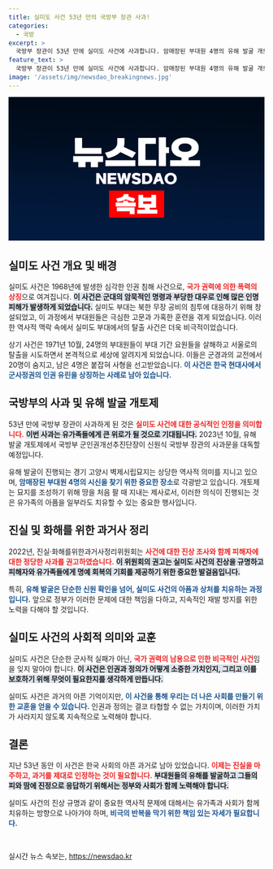 ```yaml
---
title: 실미도 사건 53년 만의 국방부 장관 사과!
categories:
  - 국방
excerpt: >
  국방부 장관이 53년 만에 실미도 사건에 사과합니다. 암매장된 부대원 4명의 유해 발굴 개토제에서 전해질 사과문은 그 역사적 의미를 되새기게 합니다. 과거의 아픔을 치유할 새로운 출발이 될까요?
feature_text: >
  국방부 장관이 53년 만에 실미도 사건에 사과합니다. 암매장된 부대원 4명의 유해 발굴 개토제에서 전해질 사과문은 그 역사적 의미를 되새기게 합니다. 과거의 아픔을 치유할 새로운 출발이 될까요?
image: '/assets/img/newsdao_breakingnews.jpg'
---
```


<p><img src="/assets/img/newsdao_breakingnews.jpg" alt="ontimetimes 속보" /></p>

<h2 data-ke-size="size26">실미도 사건 개요 및 배경</h2>

<p data-ke-size="size16">실미도 사건은 1968년에 발생한 심각한 인권 침해 사건으로, <b><span style="color: #ee2323;">국가 권력에 의한 폭력의 상징</span></b>으로 여겨집니다. <b><span style="background-color: #21538527;">이 사건은 군대의 암묵적인 명령과 부당한 대우로 인해 많은 인명 피해가 발생하게 되었습니다.</span></b> 실미도 부대는 북한 무장 공비의 침투에 대응하기 위해 창설되었고, 이 과정에서 부대원들은 극심한 고문과 가혹한 훈련을 겪게 되었습니다. 이러한 역사적 맥락 속에서 실미도 부대에서의 탈출 사건은 더욱 비극적이었습니다.</p>

<p data-ke-size="size16">상기 사건은 1971년 10월, 24명의 부대원들이 부대 기간 요원들을 살해하고 서울로의 탈출을 시도하면서 본격적으로 세상에 알려지게 되었습니다. 이들은 군경과의 교전에서 20명이 숨지고, 남은 4명은 붙잡혀 사형을 선고받았습니다. <b><span style="color: #1a5490;">이 사건은 한국 현대사에서 군사정권의 인권 유린을 상징하는 사례로 남아 있습니다.</span></b> </p>

<h2 data-ke-size="size26">국방부의 사과 및 유해 발굴 개토제</h2>

<p data-ke-size="size16">53년 만에 국방부 장관이 사과하게 된 것은 <b><span style="color: #ee2323;">실미도 사건에 대한 공식적인 인정을 의미합니다.</span></b> <b><span style="background-color: #21538527;">이번 사과는 유가족들에게 큰 위로가 될 것으로 기대됩니다.</span></b> 2023년 10월, 유해 발굴 개토제에서 국방부 군인권개선추진단장이 신원식 국방부 장관의 사과문을 대독할 예정입니다. </p>

<p data-ke-size="size16">유해 발굴이 진행되는 경기 고양시 벽제시립묘지는 상당한 역사적 의미를 지니고 있으며, <b><span style="color: #1a5490;">암매장된 부대원 4명의 시신을 찾기 위한 중요한 장소</span></b>로 각광받고 있습니다. 개토제는 묘지를 조성하기 위해 땅을 처음 팔 때 지내는 제사로서, 이러한 의식이 진행되는 것은 유가족의 아픔을 일부라도 치유할 수 있는 중요한 행사입니다.</p>

<h2 data-ke-size="size26">진실 및 화해를 위한 과거사 정리</h2>

<p data-ke-size="size16">2022년, 진실·화해를위한과거사정리위원회는 <b><span style="color: #ee2323;">사건에 대한 진상 조사와 함께 피해자에 대한 정당한 사과를 권고하였습니다.</span></b> <b><span style="background-color: #21538527;">이 위원회의 권고는 실미도 사건의 진상을 규명하고 피해자와 유가족들에게 명예 회복의 기회를 제공하기 위한 중요한 발걸음입니다.</span></b> </p>

<p data-ke-size="size16">특히, <b><span style="color: #1a5490;">유해 발굴은 단순한 신원 확인을 넘어, 실미도 사건의 아픔과 상처를 치유하는 과정입니다.</span></b> 앞으로 정부가 이러한 문제에 대한 책임을 다하고, 지속적인 재발 방지를 위한 노력을 다해야 할 것입니다. </p>

<h2 data-ke-size="size26">실미도 사건의 사회적 의미와 교훈</h2>

<p data-ke-size="size16">실미도 사건은 단순한 군사적 실패가 아닌, <b><span style="color: #ee2323;">국가 권력의 남용으로 인한 비극적인 사건</span></b>임을 잊지 말아야 합니다. <b><span style="background-color: #21538527;">이 사건은 인권과 정의가 어떻게 소중한 가치인지, 그리고 이를 보호하기 위해 무엇이 필요한지를 생각하게 만듭니다.</span></b> </p>

<p data-ke-size="size16">실미도 사건은 과거의 아픈 기억이지만, <b><span style="color: #1a5490;">이 사건을 통해 우리는 더 나은 사회를 만들기 위한 교훈을 얻을 수 있습니다.</span></b> 인권과 정의는 결코 타협할 수 없는 가치이며, 이러한 가치가 사라지지 않도록 지속적으로 노력해야 합니다. </p>

<h2 data-ke-size="size26">결론</h2>

<p data-ke-size="size16">지난 53년 동안 이 사건은 한국 사회의 아픈 과거로 남아 있었습니다. <b><span style="color: #ee2323;">이제는 진실을 마주하고, 과거를 제대로 인정하는 것이 필요합니다.</span></b> <b><span style="background-color: #21538527;">부대원들의 유해를 발굴하고 그들의 피와 땀에 진정으로 응답하기 위해서는 정부와 사회가 함께 노력해야 합니다.</span></b> </p>

<p data-ke-size="size16">실미도 사건의 진상 규명과 같이 중요한 역사적 문제에 대해서는 유가족과 사회가 함께 치유하는 방향으로 나아가야 하며, <b><span style="color: #1a5490;">비극의 반복을 막기 위한 책임 있는 자세가 필요합니다.</span></b> <p data-ke-size="size16">&nbsp;</p>
실시간 뉴스 속보는, <a href="https://newsdao.kr" rel="dofollow">https://newsdao.kr</a>


